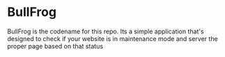 # BullFrog
BullFrog is the codename for this repo. Its a simple application that's designed to check if your website is in maintenance mode and server the proper page based on that status
